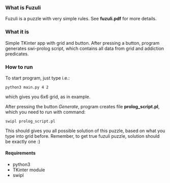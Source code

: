 ### What is Fuzuli
Fuzuli is a puzzle with very simple rules. See **fuzuli.pdf** for more details.
### What it is
Simple TKinter app with grid and button. After pressing a button, program generates swi-prolog script, which contains all data from grid and addiction predicates.
### How to run
To start program, just type i.e.:
```
python3 main.py 4 2 
```
which gives you 6x6 grid, as in example.

After pressing the button _Generate_, program creates file **prolog_script.pl**, which you need to run with command:
```
swipl prolog_script.pl
```
This should gives you all possible solution of this puzzle, based on what you type into grid before.
Remember, to get true fuzuli puzzle, solution should be exactly one :)
#### Requirements
- python3
- TKinter module
- swipl
